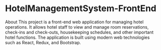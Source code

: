 # HotelManagementSystem-FrontEnd
About This project is a front-end web application for managing hotel operations. It allows hotel staff to view and manage room reservations, check-ins and check-outs, housekeeping schedules, and other important hotel functions. The application is built using modern web technologies such as React, Redux, and Bootstrap.
